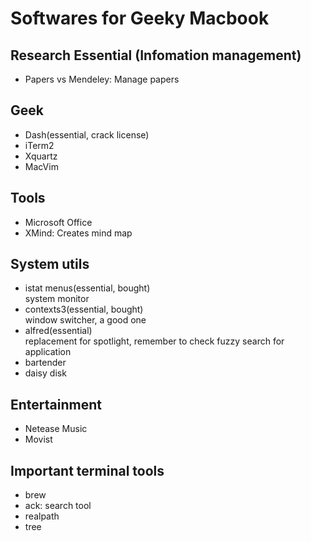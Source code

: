 # Softwares for Geeky Macbook
## Research Essential (Infomation management)
- Papers vs Mendeley: Manage papers

## Geek 
- Dash(essential, crack license)
- iTerm2
- Xquartz
- MacVim

## Tools
- Microsoft Office
- XMind: Creates mind map

## System utils
- istat menus(essential, bought)\
system monitor
- contexts3(essential, bought)\
window switcher, a good one
- alfred(essential)\
  replacement for spotlight, remember to check fuzzy search for application
- bartender
- daisy disk

## Entertainment
- Netease Music
- Movist

## Important terminal tools
- brew
- ack: search tool
- realpath
- tree
